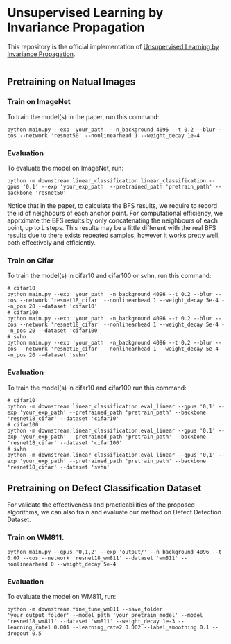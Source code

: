 # Unsupervised Learning by Invariance Propagation

This repository is the official implementation of [Unsupervised Learning by Invariance Propagation](https://arxiv.org/abs/2010.11694). 

<img src="img/graph.png" alt="" align=center />

## Pretraining on Natual Images
### Train on ImageNet
To train the model(s) in the paper, run this command:

```
python main.py --exp 'your_path' --n_background 4096 --t 0.2 --blur --cos --network 'resnet50' --nonlinearhead 1 --weight_decay 1e-4
```

### Evaluation

To evaluate the model on ImageNet, run:

```eval
python -m downstream.linear_classification.linear_classification --gpus '0,1' --exp 'your_exp_path' --pretrained_path 'pretrain_path' --backbone 'resnet50'
```

Notice that in the paper, to calculate the BFS results, we require to record the id of neighbours of each anchor point. For computational efficiency, we apprximate the BFS results by only concatenating the neighbours of each point, up to L steps. This results may be a little different with the real BFS results due to there exists repeated samples, however it works pretty well, both effectively and efficiently.

### Train on Cifar
To train the model(s) in cifar10 and cifar100 or svhn, run this command:

```
# cifar10
python main.py --exp 'your_path' -n_background 4096 --t 0.2 --blur --cos --network 'resnet18_cifar' --nonlinearhead 1 --weight_decay 5e-4 --n_pos 20 --dataset 'cifar10'
# cifar100
python main.py --exp 'your_path' -n_background 4096 --t 0.2 --blur --cos --network 'resnet18_cifar' --nonlinearhead 1 --weight_decay 5e-4 --n_pos 20 --dataset 'cifar100'
# svhn
python main.py --exp 'your_path' -n_background 4096 --t 0.2 --blur --cos --network 'resnet18_cifar' --nonlinearhead 1 --weight_decay 5e-4 --n_pos 20 --dataset 'svhn'
```

### Evaluation
To train the model(s) in cifar10 and cifar100 run this command:

```eval
# cifar10
python -m downstream.linear_classification.eval_linear --gpus '0,1' --exp 'your_exp_path' --pretrained_path 'pretrain_path' --backbone 'resnet18_cifar' --dataset 'cifar10'
# cifar100
python -m downstream.linear_classification.eval_linear --gpus '0,1' --exp 'your_exp_path' --pretrained_path 'pretrain_path' --backbone 'resnet18_cifar' --dataset 'cifar100'
# svhn
python -m downstream.linear_classification.eval_linear --gpus '0,1' --exp 'your_exp_path' --pretrained_path 'pretrain_path' --backbone 'resnet18_cifar' --dataset 'svhn'
```

## Pretraining on Defect Classification Dataset
For validate the effectiveness and practicabilities of the proposed algorithms, we can also train and evaluate our method on Defect Detection Dataset.

### Train on WM811.
```
python main.py --gpus '0,1,2' --exp 'output/' --n_background 4096 --t 0.07 --cos --network 'resnet18_wm811' --dataset 'wm811' --nonlinearhead 0 --weight_decay 5e-4
```

### Evaluation

To evaluate the model on WM811, run:

```eval
python -m downstream.fine_tune_wm811 --save_folder 'your_output_folder' --model_path 'your_pretrain_model' --model 'resnet18_wm811' --dataset 'wm811' --weight_decay 1e-3 --learning_rate1 0.001 --learning_rate2 0.002 --label_smoothing 0.1 --dropout 0.5
```

